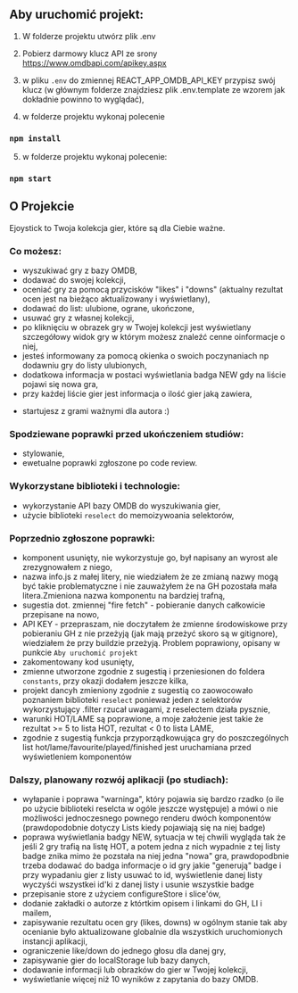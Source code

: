 ## Aby uruchomić projekt:

1. W folderze projektu utwórz plik .env

2. Pobierz darmowy klucz API ze srony https://www.omdbapi.com/apikey.aspx

3. w pliku `.env` do zmiennej REACT_APP_OMDB_API_KEY przypisz swój klucz
   (w głównym folderze znajdziesz plik .env.template ze wzorem jak dokładnie powinno to wyglądać),

4. w folderze projektu wykonaj polecenie

### `npm install`

5.  w folderze projektu wykonaj polecenie:

### `npm start`

## O Projekcie

Ejoystick to Twoja kolekcja gier, które są dla Ciebie ważne.

### Co możesz:

- wyszukiwać gry z bazy OMDB,
- dodawać do swojej kolekcji,
- oceniać gry za pomocą przycisków "likes" i "downs" (aktualny rezultat ocen jest na bieżąco aktualizowany i wyświetlany),
- dodawać do list: ulubione, ograne, ukończone,
- usuwać gry z własnej kolekcji,
- po kliknięciu w obrazek gry w Twojej kolekcji jest wyświetlany szczegółowy widok gry w którym możesz znaleźć cenne oinformacje o niej,
- jesteś informowany za pomocą okienka o swoich poczynaniach np dodawniu gry do listy ulubionych,
- dodatkowa informacja w postaci wyświetlania badga NEW gdy na liście pojawi się nowa gra,
- przy każdej liście gier jest informacja o ilość gier jaką zawiera,

* startujesz z grami ważnymi dla autora :)

### Spodziewane poprawki przed ukończeniem studiów:

- stylowanie,
- ewetualne poprawki zgłoszone po code review.

### Wykorzystane biblioteki i technologie:

- wykorzystanie API bazy OMDB do wyszukiwania gier,
- użycie biblioteki `reselect` do memoizywoania selektorów,

### Poprzednio zgłoszone poprawki:

- komponent <Buttons /> usunięty, nie wykorzystuje go, był napisany an wyrost ale zrezygnowałem z niego,
- nazwa info.js z małej litery, nie wiedziałem że ze zmianą nazwy mogą być takie problematyczne i nie zauważyłem że na GH pozostała mała litera.Zmieniona nazwa komponentu na bardziej trafną,
- sugestia dot. zmiennej "fire fetch" - pobieranie danych całkowicie przepisane na nowo,
- API KEY - przepraszam, nie doczytałem że zmienne środowiskowe przy pobieraniu GH z nie przeżyją (jak mają przeżyć skoro są w gitignore), wiedziałem że przy buildzie przeżyją. Problem poprawiony, opisany w punkcie `Aby uruchomić projekt`
- zakomentowany kod usunięty,
- zmienne utworzone zgodnie z sugestią i przeniesionen do foldera `constants`, przy okazji dodałem jeszcze kilka,
- projekt dancyh zmieniony zgodnie z sugestią co zaowocowało poznaniem biblioteki `reselect` ponieważ jeden z selektorów wykorzystujący .filter rzucał uwagami, z reselectem działa pysznie,
- warunki HOT/LAME są poprawione, a moje założenie jest takie że rezultat >= 5 to lista HOT, rezultat < 0 to lista LAME,
- zgodnie z sugestią funkcja przyporządkowująca gry do poszczególnych list hot/lame/favourite/played/finished jest uruchamiana przed wyświetleniem komponentów

### Dalszy, planowany rozwój aplikacji (po studiach):

- wyłapanie i poprawa "warninga", który pojawia się bardzo rzadko (o ile po użycie biblioteki reselcta w ogóle jeszcze występuje) a mówi o nie możliwości jednoczesnego pownego renderu dwóch komponentów (prawdopodobnie dotyczy Lists kiedy pojawiają się na niej badge)
- poprawa wyświetlania badgy NEW, sytuacja w tej chwili wygląda tak że jeśli 2 gry trafią na listę HOT, a potem jedna z nich wypadnie z tej listy badge znika mimo że pozstała na niej jedna "nowa" gra, prawdopodbnie trzeba dodawać do badga informacje o id gry jakie "generują" badge i przy wypadaniu gier z listy usuwać to id, wyświetlenie danej listy wyczyśći wszystkei id'ki z danej listy i usunie wszystkie badge
- przepisanie store z użyciem configureStore i slice'ów,
- dodanie zakładki o autorze z którtkim opisem i linkami do GH, LI i mailem,
- zapisywanie rezultatu ocen gry (likes, downs) w ogólnym stanie tak aby ocenianie było aktualizowane globalnie dla wszystkich uruchomionych instancji aplikacji,
- ograniczenie like/down do jednego głosu dla danej gry,
- zapisywanie gier do localStorage lub bazy danych,
- dodawanie informacji lub obrazków do gier w Twojej kolekcji,
- wyświetlanie więcej niż 10 wyników z zapytania do bazy OMDB.
